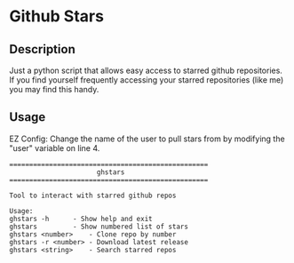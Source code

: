 # Github Stars

## Description
Just a python script that allows easy access to starred github repositories. If you find yourself frequently accessing your starred repositories (like me) you may find this handy.

## Usage
EZ Config: Change the name of the user to pull stars from by modifying the "user" variable on line 4.  
```
==================================================
                      ghstars
==================================================

Tool to interact with starred github repos

Usage:
ghstars -h		- Show help and exit
ghstars			- Show numbered list of stars
ghstars <number>	- Clone repo by number
ghstars -r <number>	- Download latest release
ghstars <string>	- Search starred repos
```
